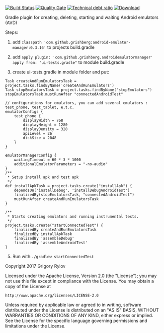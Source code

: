 [![Build Status](https://travis-ci.org/Grigory-Rylov/android-emulator-manager.svg?branch=master)](https://travis-ci.org/Grigory-Rylov/android-emulator-manager)
[![Quality Gate](https://sonarcloud.io/api/badges/gate?key=com.github.grishberg:androidemulatormanager)](https://sonarcloud.io/dashboard/index/com.github.grishberg:androidemulatormanager) [![Technical debt ratio](https://sonarcloud.io/api/badges/measure?key=com.github.grishberg:androidemulatormanager&metric=sqale_debt_ratio)](https://sonarcloud.io/dashboard/index/com.github.grishberg:androidemulatormanager)
[ ![Download](https://api.bintray.com/packages/grigory-rylov/gradle/android-emulator-manager/images/download.svg) ](https://bintray.com/grigory-rylov/gradle/android-emulator-manager/_latestVersion)

Gradle plugin for creating, deleting, starting and waiting Android emulators (AVD)

Steps:
1) add ```classpath 'com.github.grishberg:android-emulator-manager:0.3.16'```
to projects build.gradle

2) add ```apply plugin: 'com.github.grishberg.androidemulatormanager'
          apply from: "ui-tests.gradle"```
to module build.gradle

3) create ui-tests.gradle in module folder and put:

```
Task createAndRunEmulatorsTask = project.tasks.findByName('createAndRunEmulators')
Task stopEmulatorsTask = project.tasks.findByName("stopEmulators")
stopEmulatorsTask.mustRunAfter "connectedAndroidTest"

// configurations for emulators, you can add several emulators : test_phone, test_tablet, e.t.c.
emulatorConfigs {
    test_phone {
        displayWidth = 768
        displayHeight = 1280
        displayDensity = 320
        apiLevel = 26
        diskSize = 2048
    }
}

emulatorManagerConfig {
    waitingTimeout = 60 * 3 * 1000
    additionalEmulatorParameters = "-no-audio"
}
/**
 * Setup install apk and test apk
 */
def installApkTask = project.tasks.create("installApk") {
    dependsOn('installDebug', 'installDebugAndroidTest')
    finalizedBy(stopEmulatorsTask, "connectedAndroidTest")
    mustRunAfter createAndRunEmulatorsTask
}

/**
 * Starts creating emulators and running instrumental tests.
 */
project.tasks.create("startConnectedTest") {
    finalizedBy createAndRunEmulatorsTask
    finalizedBy installApkTask
    finalizedBy 'assembleDebug'
    finalizedBy 'assembleAndroidTest'
}
```

5) Run with ```./gradlew startConnectedTest```



Copyright 2017 Grigory Rylov

Licensed under the Apache License, Version 2.0 (the "License");
you may not use this file except in compliance with the License.
You may obtain a copy of the License at

    http://www.apache.org/licenses/LICENSE-2.0

Unless required by applicable law or agreed to in writing, software
distributed under the License is distributed on an "AS IS" BASIS,
WITHOUT WARRANTIES OR CONDITIONS OF ANY KIND, either express or implied.
See the License for the specific language governing permissions and
limitations under the License.
